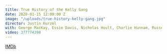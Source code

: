 ```yaml
---
title: True History of the Kelly Gang
date: 2020-01-15 12:00:00 Z
image: "/uploads/true-history-kelly-gang.jpg"
director: Justin Kurzel
with: George MacKay, Essie Davis, Nicholas Hoult, Charlie Hunnam, Russell Crowe
video: 377774398
---
```


[IMDb](https://www.imdb.com/title/tt4844140/?ref_=nv_sr_srsg_0_tt_8_nm_0_q_true%2520history%2520of%2520the%2520)